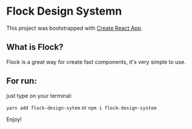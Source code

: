 # Flock Design Systemn
This project was bootstrapped with [Create React App](https://github.com/facebook/create-react-app).

## What is Flock?

Flock is a great way for create fast components, it's very simple to use.


## For run:

just type on your terminal: 

`yarn add flock-design-sytem` or `npm i flock-design-system`

Enjoy!
